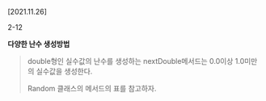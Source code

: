 [2021.11.26]

2-12 

**다양한 난수 생성방법**

> double형인 실수값의 난수를 생성하는 nextDouble메서드는 0.0이상 1.0미만의 실수값을 생성한다.
>
> Random 클래스의 메서드의 표를 참고하자.



